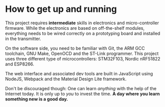 # How to get up and running

This project requires **intermediate** skills in electronics and micro-controller firmware. While the electronics are based on off-the-shelf modules, everything needs to be wired correctly on a prototyping board and installed in the transmitter.

On the software side, you need to be familiar with Git, the ARM GCC toolchain, GNU Make, OpenOCD and the ST-Link programmer. This project uses three different type of microcontrollers: STM32F103, Nordic nRF51822 and ESP8266.

The web interface and associated dev tools are built in JavaScript using NodeJS, Webpack and the Material Design Lite framework.

Don't be discouraged though: One can learn *anything* with the help of the Internet today. It is only up to *you* to invest the time. **A day where you learn something new is a good day.**

